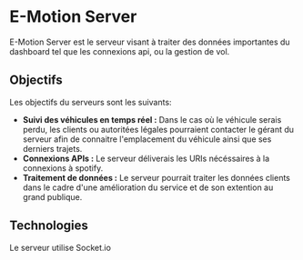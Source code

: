 # E-Motion Server
E-Motion Server est le serveur visant à traiter des données importantes du dashboard tel que les connexions api, ou la gestion de vol.

## Objectifs
Les objectifs du serveurs sont les suivants:
- **Suivi des véhicules en temps réel :** Dans le cas où le véhicule serais perdu, les clients ou autoritées légales pourraient contacter le gérant du serveur afin de connaitre l'emplacement du véhicule ainsi que ses derniers trajets.
- **Connexions APIs :** Le serveur déliverais les URIs nécéssaires à la connexions à spotify.
- **Traitement de données :** Le serveur pourrait traiter les données clients dans le cadre d'une amélioration du service et de son extention au grand publique.

## Technologies
Le serveur utilise Socket.io